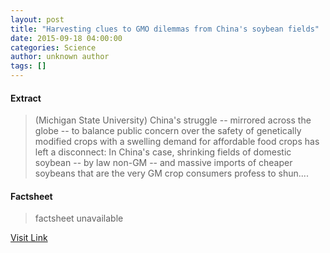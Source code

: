 ```yaml
---
layout: post
title: "Harvesting clues to GMO dilemmas from China's soybean fields"
date: 2015-09-18 04:00:00
categories: Science
author: unknown author
tags: []
---
```



#### Extract
>(Michigan State University) China's struggle -- mirrored across the globe -- to balance public concern over the safety of genetically modified crops with a swelling demand for affordable food crops has left a disconnect: In China's case, shrinking fields of domestic soybean -- by law non-GM -- and massive imports of cheaper soybeans that are the very GM crop consumers profess to shun....

#### Factsheet
>factsheet unavailable

[Visit Link](http://www.eurekalert.org/pub_releases/2015-09/msu-hct091515.php)


